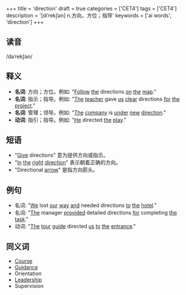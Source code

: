 +++
title = 'direction'
draft = true
categories = ['CET4']
tags = ['CET4']
description = '[diˈrek∫ən] n.方向，方位；指导'
keywords = ['ai words', 'direction']
+++

## 读音
/dəˈrekʃən/

## 释义
- **名词**: 方向；方位。例如: "[Follow](/zh/post/follow/) [the](/zh/post/the/) directions [on](/zh/post/on/) [the](/zh/post/the/) [map](/zh/post/map/)."
- **名词**: 指示；指导。例如: "[The](/zh/post/the/) [teacher](/zh/post/teacher/) gave [us](/zh/post/us/) [clear](/zh/post/clear/) directions [for](/zh/post/for/) [the](/zh/post/the/) [project](/zh/post/project/)."
- **名词**: 管理；领导。例如: "[The](/zh/post/the/) [company](/zh/post/company/) is [under](/zh/post/under/) [new](/zh/post/new/) [direction](/zh/post/direction/)."
- **动词**: 指引；指导。例如: "[He](/zh/post/he/) directed [the](/zh/post/the/) [play](/zh/post/play/)."

## 短语
- "[Give](/zh/post/give/) directions" 意为提供方向或指示。
- "[In](/zh/post/in/) [the](/zh/post/the/) [right](/zh/post/right/) [direction](/zh/post/direction/)" 表示朝着正确的方向。
- "Directional [arrow](/zh/post/arrow/)" 是指方向箭头。

## 例句
- 名词: "[We](/zh/post/we/) lost [our](/zh/post/our/) [way](/zh/post/way/) [and](/zh/post/and/) needed directions [to](/zh/post/to/) [the](/zh/post/the/) [hotel](/zh/post/hotel/)."
- 名词: "[The](/zh/post/the/) manager [provided](/zh/post/provided/) detailed directions [for](/zh/post/for/) completing [the](/zh/post/the/) [task](/zh/post/task/)."
- 动词: "[The](/zh/post/the/) [tour](/zh/post/tour/) [guide](/zh/post/guide/) directed [us](/zh/post/us/) [to](/zh/post/to/) [the](/zh/post/the/) [entrance](/zh/post/entrance/)."

## 同义词
- [Course](/zh/post/course/)
- [Guidance](/zh/post/guidance/)
- Orientation
- [Leadership](/zh/post/leadership/)
- Supervision
